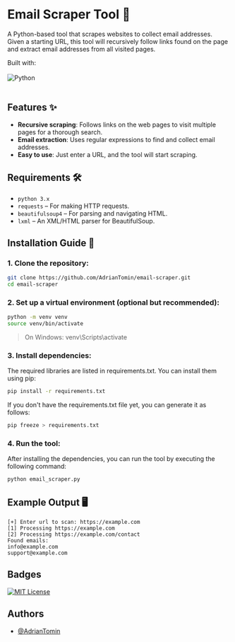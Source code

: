 # Email Scraper Tool 📧

A Python-based tool that scrapes websites to collect email addresses. Given a starting URL, this tool will recursively follow links found on the page and extract email addresses from all visited pages.

Built with:
<br>
<br>
![Python](https://img.shields.io/badge/python-3670A0?style=for-the-badge&logo=python&logoColor=ffdd54) 
<br>
<br>

## Features ✨
- **Recursive scraping**: Follows links on the web pages to visit multiple pages for a thorough search.
- **Email extraction**: Uses regular expressions to find and collect email addresses.
- **Easy to use**: Just enter a URL, and the tool will start scraping.

## Requirements 🛠️
- `python 3.x`
- `requests` – For making HTTP requests.
- `beautifulsoup4` – For parsing and navigating HTML.
- `lxml` – An XML/HTML parser for BeautifulSoup.

## Installation Guide 📝

### 1. Clone the repository:
```bash
git clone https://github.com/AdrianTomin/email-scraper.git
cd email-scraper
```

### 2. Set up a virtual environment (optional but recommended):
```bash
python -m venv venv
source venv/bin/activate  
```
> On Windows: venv\Scripts\activate

### 3. Install dependencies:
The required libraries are listed in requirements.txt. You can install them using pip:
```bash
pip install -r requirements.txt
```
If you don't have the requirements.txt file yet, you can generate it as follows:
```bash
pip freeze > requirements.txt
```

### 4. Run the tool:
After installing the dependencies, you can run the tool by executing the following command:

```bash
python email_scraper.py
```

## Example Output 🖥️
```
[+] Enter url to scan: https://example.com
[1] Processing https://example.com
[2] Processing https://example.com/contact
Found emails:
info@example.com
support@example.com
```

## Badges
[![MIT License](https://img.shields.io/badge/License-MIT-green.svg)](https://choosealicense.com/licenses/mit/)

## Authors
- [@AdrianTomin](https://www.github.com/AdrianTomin)
